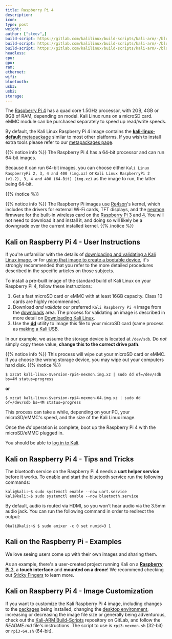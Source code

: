 ```yaml
---
title: Raspberry Pi 4
description:
icon:
type: post
weight:
author: ["steev",]
build-script: https://gitlab.com/kalilinux/build-scripts/kali-arm/-/blob/master/rpi3-nexmon.sh
build-script: https://gitlab.com/kalilinux/build-scripts/kali-arm/-/blob/master/rpi3-64.sh
build-script: https://gitlab.com/kalilinux/build-scripts/kali-arm/-/blob/master/rpi3-64-lite.sh
headless:
cpu:
gpu:
ram:
ethernet:
wifi:
bluetooth:
usb3:
usb2:
storage:
---
```


The [Raspberry Pi 4](https://www.raspberrypi.org/products/raspberry-pi-4-model-b/) has a quad core 1.5GHz processor, with 2GB, 4GB or 8GB of RAM, depending on model. Kali Linux runs on a microSD card. eMMC module can be purchased separately to speed up read/write speeds.

By default, the Kali Linux Raspberry Pi 4 image contains the [**kali-linux-default** metapackage](https://tools.kali.org/kali-metapackages) similar to most other platforms. If you wish to install extra tools please refer to our [metapackages page](/docs/general-use/metapackages/).

{{% notice info %}}
The Raspberry Pi 4 has a 64-bit processor and can run 64-bit images.

Because it can run 64-bit images, you can choose either `Kali Linux RaspberryPi 2, 3, 4 and 400 (img.xz)` or `Kali Linux RaspberryPi 2 (v1.2), 3, 4 and 400 (64-Bit) (img.xz)` as the image to run, the latter being 64-bit.
<!-- @gg0tmi1k: it might be worth saying which one to pick if you don't know -->
{{% /notice %}}

{{% notice info %}}
The Raspberry Pi images use [Re4son](https://twitter.com/re4sonkernel)'s kernel, which includes the drivers for external Wi-Fi cards, TFT displays, and the [nexmon](https://github.com/seemoo-lab/nexmon) firmware for the built-in wireless card on the [Raspberry Pi 3](/docs/arm/raspberry-pi-3/) and [4](/docs/arm/raspberry-pi-4/). You will not need to download it and install it, and doing so will likely be a downgrade over the current installed kernel.
{{% /notice %}}

## Kali on Raspberry Pi 4 - User Instructions

If you're unfamiliar with the details of [downloading and validating a Kali Linux image](/docs/introduction/download-official-kali-linux-images/), or for [using that image to create a bootable device](/docs/usb/live-usb-install-with-windows/), it's strongly recommended that you refer to the more detailed procedures described in the specific articles on those subjects.

To install a pre-built image of the standard build of Kali Linux on your Raspberry Pi 4, follow these instructions:

1. Get a fast microSD card or eMMC with at least 16GB capacity. Class 10 cards are highly recommended.
2. Download _and validate_ our preferred `Kali Raspberry Pi 4` image from the [downloads](https://www.offensive-security.com/kali-linux-arm-images/) area. The process for validating an image is described in more detail on [Downloading Kali Linux](/docs/introduction/download-official-kali-linux-images/).
3. Use the **[dd](https://packages.debian.org/testing/dd)** utility to image this file to your microSD card (same process as [making a Kali USB](/docs/usb/live-usb-install-with-windows/).

In our example, we assume the storage device is located at `/dev/sdb`. Do _not_ simply copy these value, **change this to the correct drive path**.

{{% notice info %}}
This process will wipe out your microSD card or eMMC. If you choose the wrong storage device, you may wipe out your computers hard disk.
{{% /notice %}}

```console
$ xzcat kali-linux-$version-rpi4-nexmon.img.xz | sudo dd of=/dev/sdb bs=4M status=progress
```

**or**

```console
$ xzcat kali-linux-$version-rpi4-nexmon-64.img.xz | sudo dd of=/dev/sdb bs=4M status=progress
```

This process can take a while, depending on your PC, your microSD/eMMC's speed, and the size of the Kali Linux image.

Once the _dd_ operation is complete, boot up the Raspberry Pi 4 with the microSD/eMMC plugged in.

You should be able to [log in to Kali](/docs/introduction/default-credentials/).

## Kali on Raspberry Pi 4 - Tips and Tricks

The bluetooth service on the Raspberry Pi 4 needs a **uart helper service** before it works. To enable and start the bluetooth service run the following commands:

```console
kali@kali:~$ sudo systemctl enable --now uart.service
kali@kali:~$ sudo systemctl enable --now bluetooth.service
```

By default, audio is routed via HDMI, so you won't hear audio via the 3.5mm audio jack. You can run the following command in order to redirect the output:

```console
0kali@kali:~$ $ sudo amixer -c 0 set numid=3 1
```

## Kali on the Raspberry Pi - Examples

We love seeing users come up with their own images and sharing them.

As an example, there's a user-created project running Kali on a [**Raspberry Pi** 3](/docs/arm/raspberry-pi-3/), a **touch interface** and **mounted on a drone**! We recommend checking out [Sticky Fingers](https://whitedome.com.au/re4son/sticky-fingers-kali-pi/) to learn more.

## Kali on Raspberry Pi 4 - Image Customization

If you want to customize the Kali Raspberry Pi 4 image, including changes to the [packages](/docs/general-use/metapackages/) being installed, changing the [desktop environment](/docs/general-use/switching-desktop-environments/), increasing or decreasing the image file size or generally being adventurous, check out the [Kali-ARM Build-Scripts](https://gitlab.com/kalilinux/build-scripts/kali-arm) repository on GitLab, and follow the _README.md_ file's instructions. The script to use is `rpi3-nexmon.sh` (32-bit) or `rpi3-64.sh` (64-bit).
<!-- @g0tmi1k: Should the script filename be updated to rpi4.sh? -->
